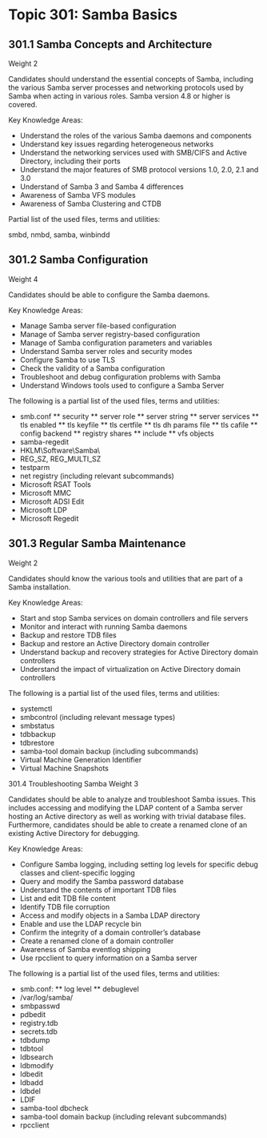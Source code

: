# Topic 301: Samba Basics

## 301.1 Samba Concepts and Architecture 
Weight 2

Candidates should understand the essential concepts of Samba, including the various Samba server processes and networking protocols used by Samba when acting in various roles. Samba version 4.8 or higher is covered.

Key Knowledge Areas:

* Understand the roles of the various Samba daemons and components
* Understand key issues regarding heterogeneous networks
* Understand the networking services used with SMB/CIFS and Active Directory, including their ports
* Understand the major features of SMB protocol versions 1.0, 2.0, 2.1 and 3.0
* Understand of Samba 3 and Samba 4 differences
* Awareness of Samba VFS modules
* Awareness of Samba Clustering and CTDB
  
Partial list of the used files, terms and utilities:

smbd, nmbd, samba, winbindd


## 301.2 Samba Configuration 
Weight 4

Candidates should be able to configure the Samba daemons.

Key Knowledge Areas:

* Manage Samba server file-based configuration
* Manage of Samba server registry-based configuration
* Manage of Samba configuration parameters and variables
* Understand Samba server roles and security modes
* Configure Samba to use TLS
* Check the validity of a Samba configuration
* Troubleshoot and debug configuration problems with Samba
* Understand Windows tools used to configure a Samba Server

The following is a partial list of the used files, terms and utilities:

* smb.conf
** security
** server role
** server string
** server services
** tls enabled
** tls keyfile
** tls certfile
** tls dh params file
** tls cafile
** config backend
** registry shares
** include
** vfs objects
* samba-regedit
* HKLM\Software\Samba\
* REG_SZ, REG_MULTI_SZ
* testparm
* net registry (including relevant subcommands)
* Microsoft RSAT Tools
* Microsoft MMC
* Microsoft ADSI Edit
* Microsoft LDP
* Microsoft Regedit

## 301.3 Regular Samba Maintenance
Weight 2

Candidates should know the various tools and utilities that are part of a Samba installation.

Key Knowledge Areas:

* Start and stop Samba services on domain controllers and file servers
* Monitor and interact with running Samba daemons
* Backup and restore TDB files
* Backup and restore an Active Directory domain controller
* Understand backup and recovery strategies for Active Directory domain controllers
* Understand the impact of virtualization on Active Directory domain controllers

The following is a partial list of the used files, terms and utilities:

* systemctl
* smbcontrol (including relevant message types)
* smbstatus
* tdbbackup
* tdbrestore
* samba-tool domain backup (including subcommands)
* Virtual Machine Generation Identifier
* Virtual Machine Snapshots

301.4 Troubleshooting Samba
Weight 3

Candidates should be able to analyze and troubleshoot Samba issues. This includes accessing and modifying the LDAP content of a Samba server hosting an Active directory as well as working with trivial database files. Furthermore, candidates should be able to create a renamed clone of an existing Active Directory for debugging.

Key Knowledge Areas:

* Configure Samba logging, including setting log levels for specific debug classes and client-specific logging
* Query and modify the Samba password database
* Understand the contents of important TDB files
* List and edit TDB file content
* Identify TDB file corruption
* Access and modify objects in a Samba LDAP directory
* Enable and use the LDAP recycle bin
* Confirm the integrity of a domain controller’s database
* Create a renamed clone of a domain controller
* Awareness of Samba eventlog shipping
* Use rpcclient to query information on a Samba server

The following is a partial list of the used files, terms and utilities:

* smb.conf:
** log level
** debuglevel
* /var/log/samba/
* smbpasswd
* pdbedit
* registry.tdb
* secrets.tdb
* tdbdump
* tdbtool
* ldbsearch
* ldbmodify
* ldbedit
* ldbadd 
* ldbdel
* LDIF
* samba-tool dbcheck
* samba-tool domain backup (including relevant subcommands)
* rpcclient




